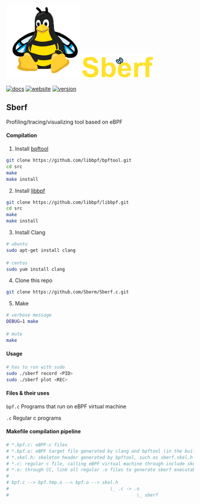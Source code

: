 <div>
<img width="200" src="images/sberf-transparent.png" /><img width="200" src="images/sberf-title.png" />
</div>

[![docs][s1]][l1] [![website][s2]][l2] [![version][s3]][l3] 

## Sberf
Profiling/tracing/visualizing tool based on eBPF

#### Compilation

1. Install [bpftool](https://github.com/libbpf/bpftool)

```bash
git clone https://github.com/libbpf/bpftool.git
cd src
make
make install
```

2. Install [libbpf](https://github.com/libbpf/libbpf)

```bash
git clone https://github.com/libbpf/libbpf.git
cd src
make
make install
```

3. Install Clang

```bash
# ubuntu
sudo apt-get install clang

# centos
sudo yum install clang
```

4. Clone this repo

```bash
git clone https://github.com/Sberm/Sberf.c.git
```

5. Make

```bash
# verbose message
DEBUG=1 make

# mute
make
```

#### Usage

```bash
# has to run with sudo
sudo ./sberf record <PID>
sudo ./sberf plot <REC>
```

#### Files & their uses

`bpf.c` Programs that run on eBPF virtual machine

`.c` Regular c programs

#### Makefile compilation pipeline

```bash
# *.bpf.c: eBPF-c files
# *.bpf.o: eBPF target file generated by clang and bpftool (in the build_bpf folder)
# *.skel.h: skeleton header generated by bpftool, such as sberf.skel.h (in the build_bpf folder)
# *.c: regular c file, calling eBPF virtual machine through include skeleton header 
# *.o: through CC, link all regular .o files to generate sberf executable file
#
# bpf.c --> bpf.tmp.o --> bpf.o --> skel.h
#                                      \_ .c -> .o
#                                                \_ sberf
```

[s1]: https://img.shields.io/badge/docs-here-FFDB1A
[l1]: https://sberm.cn/sberf/docs

[s2]: https://img.shields.io/badge/website-official-blue
[l2]: https://sberm.cn/sberf

[s3]: https://img.shields.io/badge/version-v0.0.1-green
[l3]: https://github.com/Sberm/Sberf.c/releases
